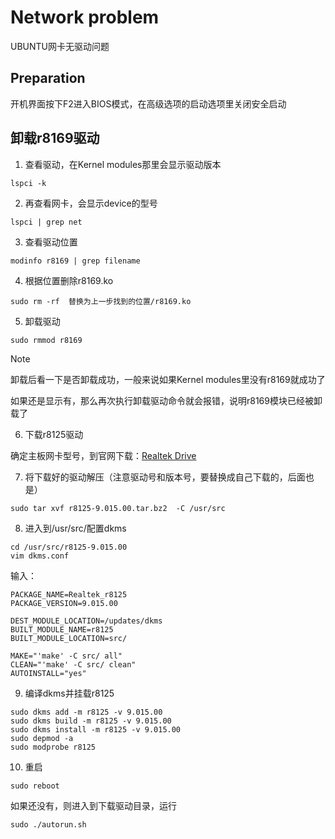 # Network problem

UBUNTU网卡无驱动问题

## Preparation

开机界面按下F2进入BIOS模式，在高级选项的启动选项里关闭安全启动

## 卸载r8169驱动

1. 查看驱动，在Kernel modules那里会显示驱动版本

```
lspci -k
```

2. 再查看网卡，会显示device的型号

```
lspci | grep net
```

3. 查看驱动位置

```
modinfo r8169 | grep filename
```

4. 根据位置删除r8169.ko

```
sudo rm -rf  替换为上一步找到的位置/r8169.ko
```

5. 卸载驱动

```
sudo rmmod r8169
```

> [!NOTE]
> 卸载后看一下是否卸载成功，一般来说如果Kernel modules里没有r8169就成功了
> 
> 如果还是显示有，那么再次执行卸载驱动命令就会报错，说明r8169模块已经被卸载了

6. 下载r8125驱动

确定主板网卡型号，到官网下载：[Realtek Drive](https://www.realtek.com/Download/Index?cate_id=194&menu_id=368)

7. 将下载好的驱动解压（注意驱动号和版本号，要替换成自己下载的，后面也是）

```
sudo tar xvf r8125-9.015.00.tar.bz2  -C /usr/src
```

8. 进入到/usr/src/配置dkms

```
cd /usr/src/r8125-9.015.00
vim dkms.conf
```

输入：

```
PACKAGE_NAME=Realtek_r8125
PACKAGE_VERSION=9.015.00
​
DEST_MODULE_LOCATION=/updates/dkms
BUILT_MODULE_NAME=r8125
BUILT_MODULE_LOCATION=src/
​
MAKE="'make' -C src/ all"
CLEAN="'make' -C src/ clean"
AUTOINSTALL="yes"
```

9. 编译dkms并挂载r8125

```
sudo dkms add -m r8125 -v 9.015.00
sudo dkms build -m r8125 -v 9.015.00
sudo dkms install -m r8125 -v 9.015.00
sudo depmod -a
sudo modprobe r8125
```

10. 重启

```
sudo reboot
```

如果还没有，则进入到下载驱动目录，运行

```
sudo ./autorun.sh
```
